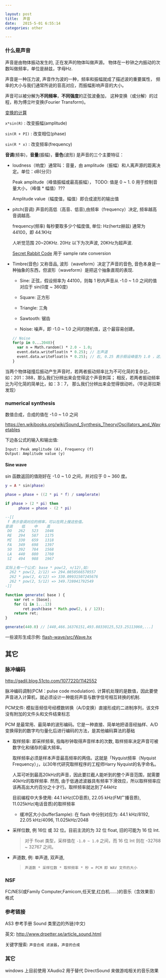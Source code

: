```yaml
---

layout: post
title:  声音
date:   2015-5-01 6:55:14
categories: other

---
```


### 什么是声音

声音是由物体振动发生的, 正在发声的物体叫做声源。
物体在一秒钟之内振动的次数叫做频率，单位是赫兹，字母Hz.

声音是一种压力波, 声音作为波的一种，频率和振幅就成了描述波的重要属性，
频率的大小与我们通常所说的音高对应，而振幅影响声音的大小。

声音可以被分解为**不同频率**，**不同强度**的正弦波叠加，
这种变换（或分解）的过程，称为傅立叶变换(Fourier Transform)。

  [变换的计算](https://www.bilibili.com/video/BV11W411H7Uz)

  `x*sin(R)`    : 改变振幅(amplitude)

  `sin(R + PI)` : 改变相位(phase)

  `sin(R * x)`  : 改变频率(frequency)

<!-- more -->

**音调**(频率)，**音量**(振幅)，**音色**(波形) 是声音的三个主要特征：

* loudness（响度）通常叫：音量，由 amplitude（振幅）和人离声源的距离决定。单位：dB(分贝)

  Peak amplitude（峰值振幅或最高振幅）， TODO: 值是 0 ~ 1. 0 用于控制音量大小，（峰值 * 幅值）???

  Amplitude value（幅度值，幅值）即合成波形的输出值

* pitch(音调) 声音的高低（高音、低音),由频率（frequency）决定, 频率越高音调越高.

  frequency(频率) 每秒要取多少个幅度值, 单位: Hz(hertz赫兹) 通常为 44100，即 44.1KHz

  人听觉范围 20~20KHz. 20Hz 以下为次声波, 20KHz为超声波.

  [Secret Rabbit Code](http://www.mega-nerd.com/SRC/license.html) 用于 sample rate conversion

* Timbre(音色) 又称音品, 波形（waveform）决定了声音的音色, 音色本身是一种抽象的东西，但波形（waveform）是把这个抽象直观的表现.

  - Sine: 正弦，假设频率为 44100，则每 1 秒内声音从 -1.0 ~ 1.0 之间的值对应于 sin(0度 ~ 360度)

  - Square: 正方形

  - Triangle: 三角

  - Sawtooth: 锯齿

  - Noise: 噪声，即 -1.0 ~ 1.0 之间的随机值，这个最容易创建。

  ```haxe
  // Noise
  for(p in 0...2048){
    var n = Math.random() * 2.0 - 1.0;
    event.data.writeFloat(n * 0.25); // 左声道
    event.data.writeFloat(n * 0.25); // 右, 0.25 表示假设峰值为 1.0 ，这里缩放 1/4
  }
  ```

当两个物体碰撞后振动产生声音时，若两者振动频率比为不可化简的复杂比，
如：201：388，那么我们分辨出来会觉得这个声音刺耳；
相反，若两者振动频率比为可化简的简单比，如：3：7，
那么我们分辨出来会觉得很动听。（毕达哥拉斯发现）


### numerical synthesis

数值合成，合成的值在 -1.0 ~ 1.0 之间

<https://en.wikibooks.org/wiki/Sound_Synthesis_Theory/Oscillators_and_Wavetables>


下边各公式的输入和输出值:

```
Input: Peak amplitude (A), Frequency (f)
Output: Amplitude value (y)
```

#### Sine wave

sin 函数返回的值刚好在 -1.0 ~ 1.0 之间，并对应于 0 ~ 360 度。

```lua
y = A * sin(phase)

phase = phase + ((2 * pi * f) / samplerate)

if phase > (2 * pi) then
      phase = phase - (2 * pi)

--[[
 f 表示音调对应的频率，可以在网上搜这些值。
音调    低    中    高
 DO   262   523   1046
 RE   294   587   1175
 MI   330   659   1318
 FA   349   698   1397
 SO   392   784   1568
 LA   440   880   1760
 SI   494   988   1967

实际上有一个公式: base * pow(2, n/12),如:
  262 * pow(2, 2/12) => 294.0850566570557
  262 * pow(2, 4/12) => 330.09931507245676
  262 * pow(2, 5/12) => 349.728041792549
-]]
```

```js
function generate( base ) {
	var ret = [base];
	for (i in 1...13)
		ret.push(base * Math.pow(2, i / 12));
	return ret;
}

generate(440.0) // [440,466.16376151,493.88330125,523.25113060,...]
```

一些波形生成示例: [flash-wave/src/Wave.hx](https://github.com/R32/haxe-proj-template/blob/master/flash-wave/src/Wave.hx)

其它
------

### 脉冲编码

<http://gadil.blog.51cto.com/1077220/1142552>

脉冲编码调制(PCM：pulse code modulation). 计算机处理的是数值，因此要使声音进入计算机，就必须设计一种能将声音与数字信号相互转换的机制.

PCM文件: 模拟音频信号经模数转换（A/D变换）直接形成的二进制序列，该文件没有附加的文件头和文件结束标志

PCM 是最常用、最简单的波形编码。它是一种直接、简单地把语音经抽样、A/D变换得到的数字均匀量化后进行编码的方法，是其他编码算法的基础

* 取样频率: 即采样频率, 指每秒钟取得声音样本的次数, 取样频率决定声音可被数字化和储存的最大频率。

  取样频率必须是样本声音最高频率的两倍。这就是「Nyquist频率（Nyquist Frequency）」，以30年代研究取样程序的工程师Harry Nyquist的名字命名。

  人耳可听到最高20kHz的声音，因此要拦截人能听到的整个声音范围，就需要40kHz的取样频率. 然而, 由于低通滤波器具有频率下滑效应，所以取样频率应该再高出大约百分之十才行。取样频率就达到了44kHz

  目前编程中大多使用: 44.1 kHz(CD音质), 22.05 kHz(FM广播音质), 11.025kHz(电话音质)的取样频率

  - 缓冲区大小(bufferSample): 在 flash 中分别对应为: 44.1 kHz/8192, 22.05 kHz/4096, 11.025kHz/2048

* 采样位数, 例 16位 或 32 位。目前主流的为 32 位 float, 旧的可能为 16 位 Int.

  > 对于 float 类型，采样值在 `-1.0 ~ 1.0` 之间，而 16 位 Int 则在 -32768 ~ 32767 之间。

* 声道数, 例: 单声道, 双声道,

  > `声道数 * 采样位数 * 取样频率 * 秒 = PCM 即 WAV 文件的大小`


### NSF

FC/NES(或Family Computer,Famicom,任天堂,红白机……)的音乐（含效果音）格式

### 参考链接

AS3 参考手册 Sound 类里边的外链(中文)

英文: <http://www.drpetter.se/article_sound.html>

关键字搜索: `声音合成 滤波器`，`声音的合成`

### 其它

windows 上目前使用 XAudio2 用于替代 DirectSound 来做游戏相关的音乐效果

